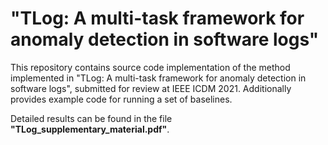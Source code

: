 # "TLog: A multi-task framework for anomaly detection in software logs"
This repository contains source code implementation of the method implemented in "TLog: A multi-task framework for anomaly detection in software logs", submitted for review at IEEE ICDM 2021. Additionally provides example code for running a set of baselines.

Detailed results can be found in the file **"TLog_supplementary_material.pdf"**.

